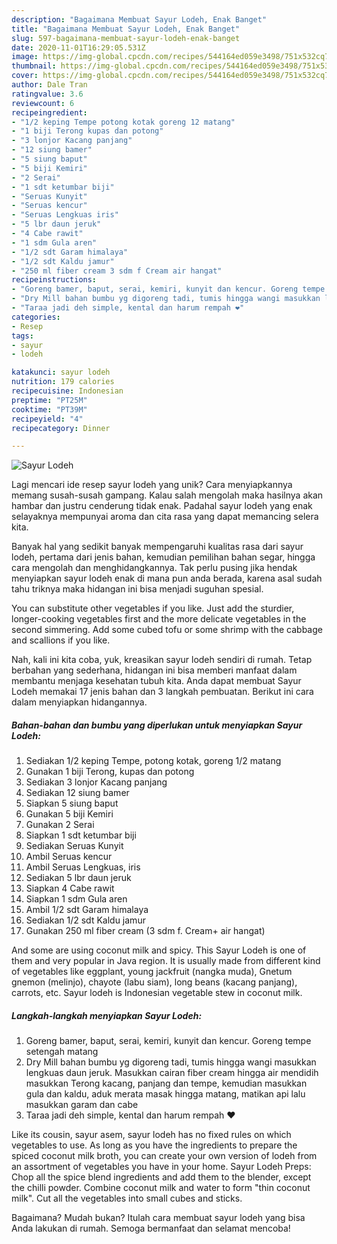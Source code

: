 ```yaml
---
description: "Bagaimana Membuat Sayur Lodeh, Enak Banget"
title: "Bagaimana Membuat Sayur Lodeh, Enak Banget"
slug: 597-bagaimana-membuat-sayur-lodeh-enak-banget
date: 2020-11-01T16:29:05.531Z
image: https://img-global.cpcdn.com/recipes/544164ed059e3498/751x532cq70/sayur-lodeh-foto-resep-utama.jpg
thumbnail: https://img-global.cpcdn.com/recipes/544164ed059e3498/751x532cq70/sayur-lodeh-foto-resep-utama.jpg
cover: https://img-global.cpcdn.com/recipes/544164ed059e3498/751x532cq70/sayur-lodeh-foto-resep-utama.jpg
author: Dale Tran
ratingvalue: 3.6
reviewcount: 6
recipeingredient:
- "1/2 keping Tempe potong kotak goreng 12 matang"
- "1 biji Terong kupas dan potong"
- "3 lonjor Kacang panjang"
- "12 siung bamer"
- "5 siung baput"
- "5 biji Kemiri"
- "2 Serai"
- "1 sdt ketumbar biji"
- "Seruas Kunyit"
- "Seruas kencur"
- "Seruas Lengkuas iris"
- "5 lbr daun jeruk"
- "4 Cabe rawit"
- "1 sdm Gula aren"
- "1/2 sdt Garam himalaya"
- "1/2 sdt Kaldu jamur"
- "250 ml fiber cream 3 sdm f Cream air hangat"
recipeinstructions:
- "Goreng bamer, baput, serai, kemiri, kunyit dan kencur. Goreng tempe setengah matang"
- "Dry Mill bahan bumbu yg digoreng tadi, tumis hingga wangi masukkan lengkuas daun jeruk. Masukkan cairan fiber cream hingga air mendidih masukkan Terong kacang, panjang dan tempe, kemudian masukkan gula dan kaldu, aduk merata masak hingga matang, matikan api lalu masukkan garam dan cabe"
- "Taraa jadi deh simple, kental dan harum rempah ❤️"
categories:
- Resep
tags:
- sayur
- lodeh

katakunci: sayur lodeh 
nutrition: 179 calories
recipecuisine: Indonesian
preptime: "PT25M"
cooktime: "PT39M"
recipeyield: "4"
recipecategory: Dinner

---
```



![Sayur Lodeh](https://img-global.cpcdn.com/recipes/544164ed059e3498/751x532cq70/sayur-lodeh-foto-resep-utama.jpg)

Lagi mencari ide resep sayur lodeh yang unik? Cara menyiapkannya memang susah-susah gampang. Kalau salah mengolah maka hasilnya akan hambar dan justru cenderung tidak enak. Padahal sayur lodeh yang enak selayaknya mempunyai aroma dan cita rasa yang dapat memancing selera kita.

Banyak hal yang sedikit banyak mempengaruhi kualitas rasa dari sayur lodeh, pertama dari jenis bahan, kemudian pemilihan bahan segar, hingga cara mengolah dan menghidangkannya. Tak perlu pusing jika hendak menyiapkan sayur lodeh enak di mana pun anda berada, karena asal sudah tahu triknya maka hidangan ini bisa menjadi suguhan spesial.

You can substitute other vegetables if you like. Just add the sturdier, longer-cooking vegetables first and the more delicate vegetables in the second simmering. Add some cubed tofu or some shrimp with the cabbage and scallions if you like.


Nah, kali ini kita coba, yuk, kreasikan sayur lodeh sendiri di rumah. Tetap berbahan yang sederhana, hidangan ini bisa memberi manfaat dalam membantu menjaga kesehatan tubuh kita. Anda dapat membuat Sayur Lodeh memakai 17 jenis bahan dan 3 langkah pembuatan. Berikut ini cara dalam menyiapkan hidangannya.

<!--inarticleads1-->

##### Bahan-bahan dan bumbu yang diperlukan untuk menyiapkan Sayur Lodeh:

1. Sediakan 1/2 keping Tempe, potong kotak, goreng 1/2 matang
1. Gunakan 1 biji Terong, kupas dan potong
1. Sediakan 3 lonjor Kacang panjang
1. Sediakan 12 siung bamer
1. Siapkan 5 siung baput
1. Gunakan 5 biji Kemiri
1. Gunakan 2 Serai
1. Siapkan 1 sdt ketumbar biji
1. Sediakan Seruas Kunyit
1. Ambil Seruas kencur
1. Ambil Seruas Lengkuas, iris
1. Sediakan 5 lbr daun jeruk
1. Siapkan 4 Cabe rawit
1. Siapkan 1 sdm Gula aren
1. Ambil 1/2 sdt Garam himalaya
1. Sediakan 1/2 sdt Kaldu jamur
1. Gunakan 250 ml fiber cream (3 sdm f. Cream+ air hangat)


And some are using coconut milk and spicy. This Sayur Lodeh is one of them and very popular in Java region. It is usually made from different kind of vegetables like eggplant, young jackfruit (nangka muda), Gnetum gnemon (melinjo), chayote (labu siam), long beans (kacang panjang), carrots, etc. Sayur lodeh is Indonesian vegetable stew in coconut milk. 

<!--inarticleads2-->

##### Langkah-langkah menyiapkan Sayur Lodeh:

1. Goreng bamer, baput, serai, kemiri, kunyit dan kencur. Goreng tempe setengah matang
1. Dry Mill bahan bumbu yg digoreng tadi, tumis hingga wangi masukkan lengkuas daun jeruk. Masukkan cairan fiber cream hingga air mendidih masukkan Terong kacang, panjang dan tempe, kemudian masukkan gula dan kaldu, aduk merata masak hingga matang, matikan api lalu masukkan garam dan cabe
1. Taraa jadi deh simple, kental dan harum rempah ❤️


Like its cousin, sayur asem, sayur lodeh has no fixed rules on which vegetables to use. As long as you have the ingredients to prepare the spiced coconut milk broth, you can create your own version of lodeh from an assortment of vegetables you have in your home. Sayur Lodeh Preps: Chop all the spice blend ingredients and add them to the blender, except the chilli powder. Combine coconut milk and water to form &#34;thin coconut milk&#34;. Cut all the vegetables into small cubes and sticks. 

Bagaimana? Mudah bukan? Itulah cara membuat sayur lodeh yang bisa Anda lakukan di rumah. Semoga bermanfaat dan selamat mencoba!
